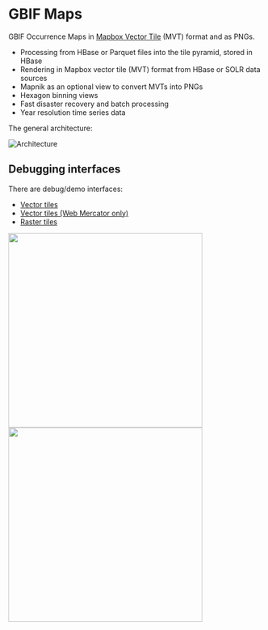# GBIF Maps

GBIF Occurrence Maps in [Mapbox Vector Tile](https://www.mapbox.com/vector-tiles/specification/) (MVT) format and as PNGs.

 - Processing from HBase or Parquet files into the tile pyramid, stored in HBase
 - Rendering in Mapbox vector tile (MVT) format from HBase or SOLR data sources
 - Mapnik as an optional view to convert MVTs into PNGs
 - Hexagon binning views
 - Fast disaster recovery and batch processing
 - Year resolution time series data
 
The general architecture:

![Architecture](./assets/architecture.png)

## Debugging interfaces

There are debug/demo interfaces:

* [Vector tiles](https://api.gbif.org/v2/map/debug/ol/)
* [Vector tiles (Web Mercator only)](https://api.gbif.org/v2/map/debug/)
* [Raster tiles](https://api.gbif.org/v2/map/demo.html)

<img
  style="background-image: url(//tile.gbif.org/4326/omt/0/0/0@2x.png?style=gbif-middle); background-size: contain; width: 384px; height: 384px;"
  src="//api.gbif.org/v2/map/occurrence/density/0/0/0@2x.png?srs=EPSG:4326&style=greenHeat.point"
/><img
  style="background-image: url(//tile.gbif.org/4326/omt/0/1/0@2x.png?style=gbif-middle); background-size: contain; width: 384px; height: 384px;"
  src="//api.gbif.org/v2/map/occurrence/density/0/1/0@2x.png?srs=EPSG:4326&style=greenHeat.point"
/>

